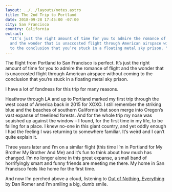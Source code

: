 ```yaml
---
layout: ../../layouts/notes.astro
title: The 2nd Trip to Portland
date: 2018-09-28 17:45:00 -07:00
city: San Francisco
country: California
extract:
  "It’s just the right amount of time for you to admire the romance of flight
  and the wonder that is unaccosted flight through American airspace without coming
  to the conclusion that you’re stuck in a floating metal sky prison. "
---
```


The flight from Portland to San Francisco is perfect. It’s just the right amount of time for you to admire the romance of flight and the wonder that is unaccosted flight through American airspace without coming to the conclusion that you’re stuck in a floating metal sky prison.

I have a lot of fondness for this trip for many reasons.

Heathrow through LA and up to Portland marked my first trip through the west coast of America back in 2015 for XOXO. I still remember the striking blue and the beaches of southern California that soon merge into Oregon’s vast expanse of treelined forests. And for the whole trip my nose was squished up against the window – I found, for the first time in my life, to be falling for a place. I knew no-one in this giant country, and yet oddly enough I had the feeling I was returning to somewhere familiar. It’s weird and I can’t quite explain it.

Three years later and I’m on a similar flight (this time I’m in Portland for My Brother My Brother And Me) and it’s fun to think about how much has changed. I’m no longer alone in this great expanse, a small band of horrifyingly smart and funny friends are meeting me there. My home in San Francisco feels like home for the first time.

And now I’m perched above a cloud, listening to [Out of Nothing, Everything](https://open.spotify.com/track/2s7P2J6uDTsqeXJIiRfhGi?si=MyPDz4CzRyO45otoq0a4zg) by Dan Romer and I’m smiling a big, dumb smile.
